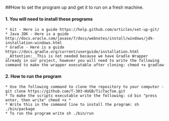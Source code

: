 ##How to set the program up and get it to run on a fresh machine.  
#### 1. You will need to install these programs  
	* Git - Here is a guide https://help.github.com/articles/set-up-git/  
	* Java JDK - Here is a guide http://docs.oracle.com/javase/7/docs/webnotes/install/windows/jdk-installation-windows.html  
	* Gradle - Here is a guide https://docs.gradle.org/current/userguide/installation.html __Attention:__This is not needed because we have Gradle Wrapper already in our project, however you will need to write the following command to make the wrapper executable after cloning: chmod +x gradlew  
#### 2. How to run the program  
	* Use the following command to clone the repository to your computer - git clone https://github.com/T-303-HUGB/TicTacToe.git  
	* To make the scripts executable write the following: cd bin "press enter, then write" chmod +x *  
	* Write this in the command line to install the program: sh ./bin/package  
	* To run the program write sh ./bin/run  